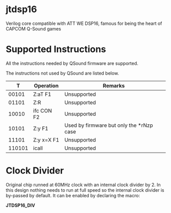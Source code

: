 # jtdsp16

Verilog core compatible with ATT WE DSP16, famous for being the heart of CAPCOM Q-Sound games

# Supported Instructions

All the instructions needed by QSound firmware are supported.

The instructions not used by QSound are listed below.

  T    |   Operation      | Remarks
-------|------------------|------------
00101  | Z:aT     F1      | Unsupported
01101  | Z:R              | Unsupported
10010  | ifc CON  F2      | Unsupported
10101  | Z:y      F1      | Used by firmware but only the *rNzp case
11101  | Z:y x=X  F1      | Unsupported
110101 | icall            | Unsupported

# Clock Divider

Original chip runned at 60MHz clock with an internal clock divider by 2. In this design nothing needs to run at full speed so the internal clock divider is by-passed by default. It can be enabled by declaring the macro:

**JTDSP16_DIV**


